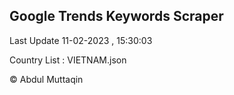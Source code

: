 

## Google Trends Keywords Scraper 
 
Last Update 11-02-2023 , 15:30:03

Country List :
VIETNAM.json



© Abdul Muttaqin 
